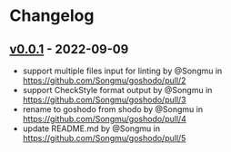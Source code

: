 # Changelog

## [v0.0.1](https://github.com/Songmu/goshodo/commits/v0.0.1) - 2022-09-09
- support multiple files input for linting by @Songmu in https://github.com/Songmu/goshodo/pull/2
- support CheckStyle format output by @Songmu in https://github.com/Songmu/goshodo/pull/3
- rename to goshodo from shodo by @Songmu in https://github.com/Songmu/goshodo/pull/4
- update README.md by @Songmu in https://github.com/Songmu/goshodo/pull/5
